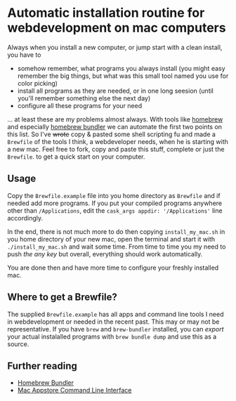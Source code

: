 # Automatic installation routine for webdevelopment on mac computers

Always when you install a new computer, or jump start with a clean install, you have to

- somehow remember, what programs you always install (you might easy remember the big things, but what was this small tool named you use for color picking)
- install all programs as they are needed, or in one long seesion (until you'll remember something else the next day)
- configure all these programs for your need

… at least these are my problems almost always. With tools like [homebrew](http://brew.sh/) and especially [homebrew bundler](https://github.com/Homebrew/homebrew-bundle) we can automate the first two points on this list. So I've ~~wrote~~ copy & pasted some shell scripting fu and made a `Brewfile` of the tools I think, a webdeveloper needs, when he is starting with a new mac. Feel free to fork, copy and paste this stuff, complete or just the `Brewfile`. to get a quick start on your computer.

## Usage
Copy the `Brewfile.example` file into you home directory as `Brewfile` and if needed add more programs. If you put your compiled programs anywhere other than `/Applications`, edit the `cask_args appdir: '/Applications'` line accordingly.

In the end, there is not much more to do then copying `install_my_mac.sh` in you home directory of your new mac, open the terminal and start it with `./install_my_mac.sh` and wait some time. From time to time you my need to push *the any key* but overall, everything should work automatically.

You are done then and have more time to configure your freshly installed mac.

## Where to get a Brewfile?
The supplied `Brewfile.example` has all apps and command line tools I need in webdevelopment or needed in the recent past. This may or may not be representative. If you have `brew` and `brew-bundler` installed, you can *export* your actual instalalled programs with `brew bundle dump` and use this as a source.

## Further reading
- [Homebrew Bundler](https://github.com/Homebrew/homebrew-bundle)
- [Mac Appstore Command Line Interface](https://github.com/mas-cli/mas)
